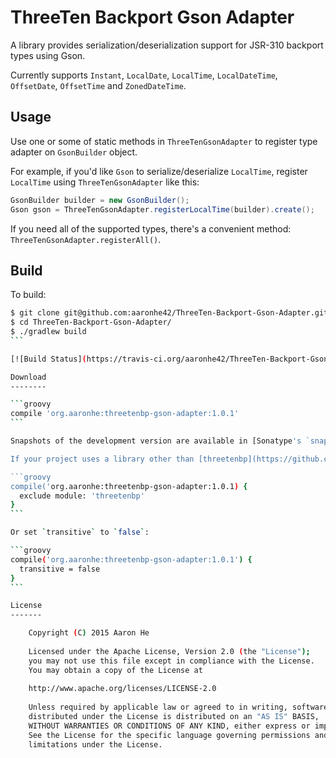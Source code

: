 ThreeTen Backport Gson Adapter
==============================

A library provides serialization/deserialization support for JSR-310 backport types using Gson. 

Currently supports `Instant`, `LocalDate`, `LocalTime`, `LocalDateTime`, `OffsetDate`, `OffsetTime` and `ZonedDateTime`.

Usage
-----

Use one or some of static methods in `ThreeTenGsonAdapter` to register type adapter on `GsonBuilder` object.

For example, if you'd like `Gson` to serialize/deserialize `LocalTime`, register `LocalTime` using `ThreeTenGsonAdapter` like this:

````java
GsonBuilder builder = new GsonBuilder();
Gson gson = ThreeTenGsonAdapter.registerLocalTime(builder).create();
````

If you need all of the supported types, there's a convenient method: `ThreeTenGsonAdapter.registerAll()`.

Build
-----

To build:

````bash
$ git clone git@github.com:aaronhe42/ThreeTen-Backport-Gson-Adapter.git
$ cd ThreeTen-Backport-Gson-Adapter/
$ ./gradlew build
```

[![Build Status](https://travis-ci.org/aaronhe42/ThreeTen-Backport-Gson-Adapter.svg?branch=master)](https://travis-ci.org/aaronhe42/ThreeTen-Backport-Gson-Adapter)

Download
--------

```groovy
compile 'org.aaronhe:threetenbp-gson-adapter:1.0.1'
```

Snapshots of the development version are available in [Sonatype's `snapshots` repository](https://oss.sonatype.org/content/repositories/snapshots/).

If your project uses a library other than [threetenbp](https://github.com/ThreeTen/threetenbp) which actually provides the ThreeTen Backport, like [ThreeTenABP](https://github.com/JakeWharton/ThreeTenABP), you need to exclude threetenbp library from the dependency. Otherwise `UNEXPECTED TOP-LEVEL EXCEPTION: com.android.dex.DexException: Multiple dex files define Lorg/threeten/bp/Clock` will be thrown.

```groovy
compile('org.aaronhe:threetenbp-gson-adapter:1.0.1) {
  exclude module: 'threetenbp'
}
```

Or set `transitive` to `false`:

```groovy
compile('org.aaronhe:threetenbp-gson-adapter:1.0.1') {
  transitive = false
}
```

License
-------

    Copyright (C) 2015 Aaron He
    
    Licensed under the Apache License, Version 2.0 (the "License");
    you may not use this file except in compliance with the License.
    You may obtain a copy of the License at
    
    http://www.apache.org/licenses/LICENSE-2.0
    
    Unless required by applicable law or agreed to in writing, software
    distributed under the License is distributed on an "AS IS" BASIS,
    WITHOUT WARRANTIES OR CONDITIONS OF ANY KIND, either express or implied.
    See the License for the specific language governing permissions and
    limitations under the License.
